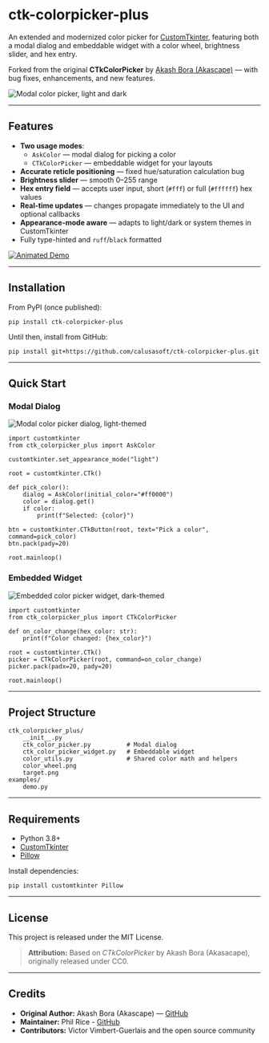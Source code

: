 # ctk-colorpicker-plus
An extended and modernized color picker for [CustomTkinter](https://github.com/TomSchimansky/CustomTkinter), featuring both a modal dialog and embeddable widget with a color wheel, brightness slider, and hex entry.

Forked from the original **CTkColorPicker** by [Akash Bora (Akascape)](https://github.com/Akascape) — with bug fixes, enhancements, and new features.

![Modal color picker, light and dark](https://github.com/user-attachments/assets/7811857c-4367-4b2d-9ced-e3ad02f03f68)

---

## Features

- **Two usage modes**:
  - `AskColor` — modal dialog for picking a color
  - `CTkColorPicker` — embeddable widget for your layouts
- **Accurate reticle positioning** — fixed hue/saturation calculation bug
- **Brightness slider** — smooth 0–255 range
- **Hex entry field** — accepts user input, short (`#fff`) or full (`#ffffff`) hex values
- **Real-time updates** — changes propagate immediately to the UI and optional callbacks
- **Appearance-mode aware** — adapts to light/dark or system themes in CustomTkinter
- Fully type-hinted and `ruff`/`black` formatted

[![Animated Demo](https://github.com/user-attachments/assets/84337580-acef-4481-bc6a-3d4990da149b)](https://www.youtube.com/watch?v=WLTVBCdxEOA)

---

## Installation

From PyPI (once published):

```
pip install ctk-colorpicker-plus
```
Until then, install from GitHub:
```
pip install git+https://github.com/calusasoft/ctk-colorpicker-plus.git
```

---

## Quick Start

### Modal Dialog
![Modal color picker dialog, light-themed](https://github.com/user-attachments/assets/6e6b9948-859e-4d53-8053-497881a8e5da)
```
import customtkinter
from ctk_colorpicker_plus import AskColor

customtkinter.set_appearance_mode("light")

root = customtkinter.CTk()

def pick_color():
    dialog = AskColor(initial_color="#ff0000")
    color = dialog.get()
    if color:
        print(f"Selected: {color}")

btn = customtkinter.CTkButton(root, text="Pick a color", command=pick_color)
btn.pack(pady=20)

root.mainloop()
```

### Embedded Widget
![Embedded color picker widget, dark-themed](https://github.com/user-attachments/assets/ef1e87bb-9ba5-445a-aa94-54f4861abc06)
```
import customtkinter
from ctk_colorpicker_plus import CTkColorPicker

def on_color_change(hex_color: str):
    print(f"Color changed: {hex_color}")

root = customtkinter.CTk()
picker = CTkColorPicker(root, command=on_color_change)
picker.pack(padx=20, pady=20)

root.mainloop()
```

---

## Project Structure
```
ctk_colorpicker_plus/
    __init__.py
    ctk_color_picker.py          # Modal dialog
    ctk_color_picker_widget.py   # Embeddable widget
    color_utils.py               # Shared color math and helpers
    color_wheel.png
    target.png
examples/
    demo.py
```

---

## Requirements
- Python 3.8+
- [CustomTkinter](https://github.com/TomSchimansky/CustomTkinter)
- [Pillow](https://pypi.org/project/pillow/)

Install dependencies:
```
pip install customtkinter Pillow
```

---

## License
This project is released under the MIT License.
> **Attribution:** Based on _CTkColorPicker_ by Akash Bora (Akasacape), originally released under CC0.

---

## Credits
- **Original Author:** Akash Bora (Akascape) — [GitHub](https://github.com/Akascape)
- **Maintainer:** Phil Rice - [GitHub](https://github.com/calusasoft)
- **Contributors:** Victor Vimbert-Guerlais and the open source community
